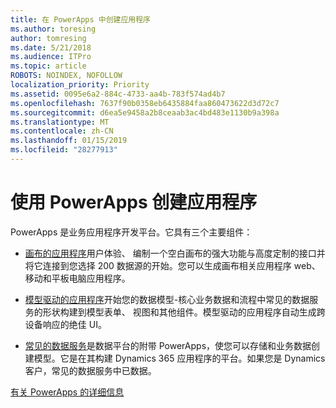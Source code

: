```yaml
---
title: 在 PowerApps 中创建应用程序
ms.author: toresing
author: tomresing
ms.date: 5/21/2018
ms.audience: ITPro
ms.topic: article
ROBOTS: NOINDEX, NOFOLLOW
localization_priority: Priority
ms.assetid: 0095e6a2-884c-4733-aa4b-783f574ad4b7
ms.openlocfilehash: 7637f90b0358eb6435884faa860473622d3d72c7
ms.sourcegitcommit: d6ea5e9458a2b8ceaab3ac4bd483e1130b9a398a
ms.translationtype: MT
ms.contentlocale: zh-CN
ms.lasthandoff: 01/15/2019
ms.locfileid: "28277913"
---
```

# <a name="create-apps-with-powerapps"></a>使用 PowerApps 创建应用程序

PowerApps 是业务应用程序开发平台。它具有三个主要组件： 
  
- [画布的应用程序](https://go.microsoft.com/fwlink/?linkid=874495)用户体验、 编制一个空白画布的强大功能与高度定制的接口并将它连接到您选择 200 数据源的开始。您可以生成画布相关应用程序 web、 移动和平板电脑应用程序。 
    
- [模型驱动的应用程序](https://go.microsoft.com/fwlink/?linkid=874496)开始您的数据模型-核心业务数据和流程中常见的数据服务的形状构建到模型表单、 视图和其他组件。模型驱动的应用程序自动生成跨设备响应的绝佳 UI。 
    
- [常见的数据服务](https://go.microsoft.com/fwlink/?linkid=874497)是数据平台的附带 PowerApps，使您可以存储和业务数据创建模型。它是在其构建 Dynamics 365 应用程序的平台。如果您是 Dynamics 客户，常见的数据服务中已数据。 
    
[有关 PowerApps 的详细信息](https://go.microsoft.com/fwlink/?linkid=874498)
  

